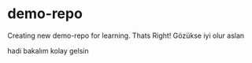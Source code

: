 # demo-repo
Creating new demo-repo for learning. Thats Right!
Gözükse iyi olur aslan

hadi bakalım kolay gelsin